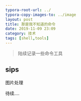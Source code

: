 ```yaml
---
typora-root-url: ../
typora-copy-images-to: ../image
layout: post
title: 那是我不知道的命令
date: 2019-11-09 23:09
category: 技术
tags: [shell,tools]
---
```




> 陆续记录一些命令工具



## sips

图片处理

待续....